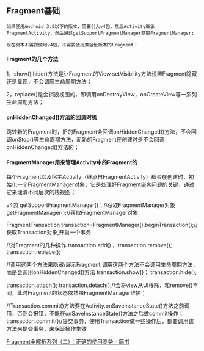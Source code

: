 ## Fragment基础

	如果使用Android 3.0以下的版本，需要引入v4包，然后Activity继承FragmentActivity，然后通过getSupportFragmentManager获取FragmentManager;

	现在根本不需要使用v4包，不需要使用兼容低版本的Fragment；

#### Fragment的几个方法

1，show(),hide()方法是让Fragment的View setVisibility方法设置Fragment隐藏还是显现，不会调用生命周期方法；

2，replace()是会销毁视图的，即调用onDestroyView，onCreateView等一系列生命周期方法；


#### onHiddenChanged()方法的回调时机

跳转新的Fragment时，旧的Fragment会回调onHiddenChanged()方法，不会回调onStop()等生命周期方法，而新的Fragment在创建时是不会回调onHiddenChanged()方法的；

#### FragmentManager用来管理Activity中的Fragment的

每个Fragment以及宿主Activity（继承自FragmentActivity）都会在创建时，初始化一个FragmentManager对象，它是处理好Fragment嵌套问题的关键，通过它来理清不同层次的栈视图；

v4包 getSupportFragmentManager()；//获取FragmentManager对象
getFragmentManager();//获取FragmentManager对象

FragmentTransaction transaction=FragmentManager().beginTransaction();//获取Transaction对象,开启一个事务

//对Fragment的几种操作
transaction.add()；
transaction.remove();
transaction.replace();

//调用这两个方法来隐藏/展示Fragment,调用这两个方法不会调用生命周期方法，而是会调用onHiddenChanged()方法
transaction.show()；
transaction.hide();

transaction.attach();
transaction.detach();//会将view从UI移除，和remove()不同，此时Fragment的状态依然由FragmentManager维护；

//Transaction.commit()方法要在Activity.onSaveInstanceState()方法之前调用，否则会报错，不能在onSaveInstanceState()方法之后做commit操作； 
transaction.commit()//提交事务，使用Transaction做一些操作后，都要调用该方法来提交事务，来保证操作生效

[Fragment全解析系列（二）：正确的使用姿势 \- 简书](http://www.jianshu.com/p/fd71d65f0ec6)